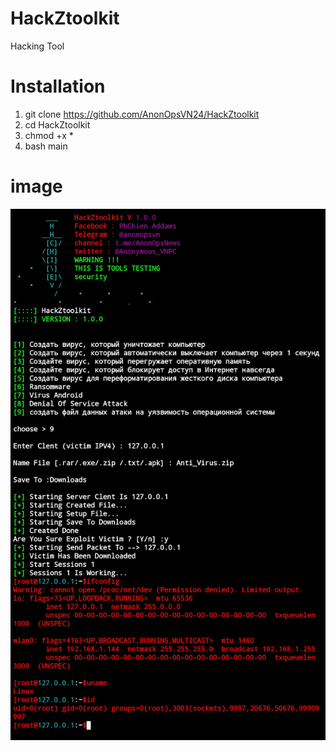 # HackZtoolkit
Hacking Tool
# Installation
1. git clone https://github.com/AnonOpsVN24/HackZtoolkit
2. cd HackZtoolkit
3. chmod +x *
4. bash main
# image
<img src="https://raw.githubusercontent.com/AnonOpsVN24/HackZtoolkit/main/Screenshot_2023-02-11-10-38-47-78.jpg" >
